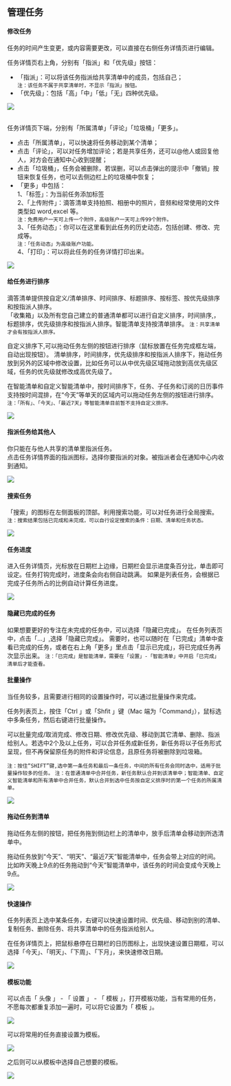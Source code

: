 ## 管理任务

#### 修改任务

任务的时间产生变更，或内容需要更改，可以直接在右侧任务详情页进行编辑。

任务详情页右上角，分别有「指派」和「优先级」按钮：

* 「指派」：可以将该任务指派给共享清单中的成员，包括自己；
  <br>`注：该任务不属于共享清单时，不显示「指派」按钮。`
* 「优先级」：包括「高」「中」「低」「无」四种优先级。

![](../images/web/1.3.7.png)

<br>任务详情页下端，分别有「所属清单」「评论」「垃圾桶」「更多」。

* 点击「所属清单」，可以快速将任务移动到某个清单；
* 点击「评论」，可以对任务增加评论；若是共享任务，还可以@他人或回复他人，对方会在通知中心收到提醒；
* 点击「垃圾桶」，任务会被删除，若误删，可以点击弹出的提示中「撤销」按钮来恢复任务，也可以去侧边栏上的垃圾桶中恢复；
* 「更多」中包括：
  <br>1、「标签」：为当前任务添加标签
  <br>2、「上传附件」：滴答清单支持拍照、相册中的照片，音频和经常使用的文件类型如 word,excel 等。
  <br/> `注：免费用户一天可上传一个附件，高级账户一天可上传99个附件。`
  <br>3、「任务动态」：你可以在这里看到此任务的历史动态，包括创建、修改、完成等。
  <br/> `注：「任务动态」为高级账户功能。`
  <br>4、「打印」：可以将此任务的任务详情打印出来。

![](../images/web/Screen%20Shot%202018-05-28%20at%202.52.54%20PM.png)

#### 给任务进行排序

滴答清单提供按自定义/清单排序、时间排序、标题排序、按标签、按优先级排序和按指派人排序。 <br>「收集箱」以及所有您自己建立的普通清单都可以进行自定义排序，时间排序,，标题排序，优先级排序和按指派人排序。智能清单支持按清单排序。 `注：共享清单才会有按指派人排序。`

自定义排序下,可以拖动任务左侧的按钮进行排序（鼠标放置在任务完成框左端，自动出现按钮）。 清单排序，时间排序，优先级排序和按指派人排序下，拖动任务放到另外的区域中修改设置，比如任务可以从中优先级区域拖动放到高优先级区域，任务的优先级就修改成高优先级了。

在智能清单和自定义智能清单中，按时间排序下，任务、子任务和订阅的日历事件支持按时间混排，在“今天”等单天的区域内可以拖动任务左侧的按钮进行排序。 `注：「所有」、「今天」、「最近7天」等智能清单目前暂不支持自定义排序。`

![](../images/web/1.3.12.png)

#### 指派任务给其他人

你只能在与他人共享的清单里指派任务。 <br/>点击任务详情界面的指派图标，选择你要指派的对象。被指派者会在通知中心内收到通知。

![](../images/web/1.3.16.png)

#### 搜索任务

「搜索」的图标在左侧面板的顶部。利用搜索功能，可以对任务进行全局搜索。 `注：搜索结果包括已完成和未完成，可以自行设定搜索的条件：日期、清单和任务状态。`

![](../images/web/1.3.18.png)



#### 任务进度

进入任务详情页，光标放在日期栏上边缘，日期栏会显示进度条百分比，单击即可设定。任务打钩完成时，进度条会向右侧自动跳满。 如果是列表任务，会根据已完成子任务所占的比例自动计算任务进度。

![](../images/web/1.3.19.png)

#### 隐藏已完成的任务

如果想要更好的专注在未完成的任务中，可以选择「隐藏已完成」。 在任务列表页中，点击「...」,选择「隐藏已完成」。 需要时，也可以随时在「已完成」清单中查看已完成的任务，或者在右上角「更多」里点击「显示已完成」，将已完成任务再次显示出来。 `注：「已完成」是智能清单，需要在「设置」-「智能清单」中开启「已完成」清单后才能查看。`


#### 批量操作

当任务较多，且需要进行相同的设置操作时，可以通过批量操作来完成。

任务列表页上，按住「Ctrl 」或「Shfit 」键（Mac 端为「Command」），鼠标选中多条任务，然后右键进行批量操作。

可以批量完成/取消完成、修改日期、修改优先级、移动到其它清单、删除、指派给别人。若选中2个及以上任务，可以合并任务成新任务，新任务将以子任务形式呈现，但不再保留原任务的附件和评论信息，且原任务将被删除到垃圾箱。

`注：按住“SHIFT”键,选中第一条任务和最后一条任务，中间的所有任务会同时选中，适用于批量操作较多的任务。` `注：在普通清单中合并任务，新任务默认合并到该清单中；智能清单、自定义智能清单和所有清单中合并任务，默认合并到选中任务按自定义排序时的第一个任务的所属清单。`

![](../images/web/1.3.14.png)

#### 拖动任务到清单

拖动任务左侧的按钮，把任务拖到侧边栏上的清单中，放手后清单会移动到所选清单中。

拖动任务放到“今天”、“明天”、“最近7天”智能清单中，任务会带上对应的时间。比如昨天晚上9点的任务拖动到“今天”智能清单中，该任务的时间会变成今天晚上9点。

![](../images/web/1.3.15.png)


#### 快速操作

任务列表页上选中某条任务，右键可以快速设置时间、优先级、移动到别的清单、复制任务、删除任务、将共享清单中的任务指派给别人。

在任务详情页上，把鼠标悬停在日期栏的日历图标上，出现快速设置日期框，可以选择「今天」、「明天」、「下周」、「下月」，来快速修改日期。

![](../images/web/1.3.13.png)

#### 模板功能
可以点击「 头像 」 - 「 设置 」 - 「 模板 」，打开模板功能，当有常用的任务，不愿每次都重复添加一遍时，可以将它设置为「 模板 」。

![](../images/web/muban/5.1.2.png)

可以将常用的任务直接设置为模板。

![](../images/web/muban/5.1.3.png)

之后则可以从模板中选择自己想要的模板。

![](../images/web/muban/5.1.1.png)